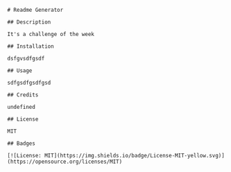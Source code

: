 

    # Readme Generator

    ## Description
    
    It's a challenge of the week

    ## Installation
    
    dsfgvsdfgsdf

    ## Usage

    sdfgsdfgsdfgsd

    ## Credits

    undefined

    ## License

    MIT

    ## Badges

    [![License: MIT](https://img.shields.io/badge/License-MIT-yellow.svg)](https://opensource.org/licenses/MIT)
    